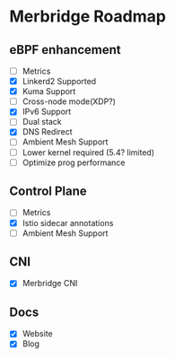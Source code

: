 # Merbridge Roadmap

## eBPF enhancement
- [ ] Metrics
- [X] Linkerd2 Supported
- [X] Kuma Support
- [ ] Cross-node mode(XDP?)
- [X] IPv6 Support
- [ ] Dual stack
- [X] DNS Redirect
- [ ] Ambient Mesh Support
- [ ] Lower kernel required (5.4? limited)
- [ ] Optimize prog performance

## Control Plane
- [ ] Metrics
- [X] Istio sidecar annotations
- [ ] Ambient Mesh Support

## CNI
- [X] Merbridge CNI

## Docs
- [X] Website
- [X] Blog
